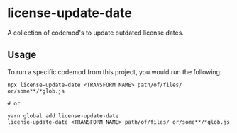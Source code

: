 # license-update-date

A collection of codemod's to update outdated license dates.

## Usage

To run a specific codemod from this project, you would run the following:
```
npx license-update-date <TRANSFORM NAME> path/of/files/ or/some**/*glob.js

# or

yarn global add license-update-date
license-update-date <TRANSFORM NAME> path/of/files/ or/some**/*glob.js
```

